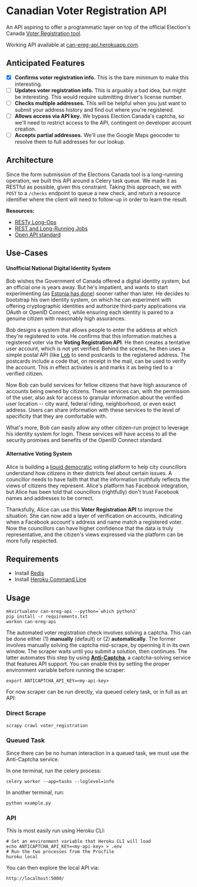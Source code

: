 # Canadian Voter Registration API

An API aspiring to offer a programmatic layer on top of the official
Election's Canada [Voter Registration tool](https://ereg.elections.ca/).

Working API available at
[can-ereg-api.herokuapp.com](https://can-ereg-api.herokuapp.com/).

## Anticipated Features

* [x] **Confirms voter registration info.** This is the bare minimum to make
  this interesting.
* [ ] **Updates voter registration info.** This is arguably a bad idea, but might
  be interesting. This would require submitting driver's license number.
* [ ] **Checks multiple addresses.** This will be helpful when you just want to
  submit your address history and find out where you're registered.
* [ ] **Allows access via API key.** We bypass Election Canada's captcha, so we'll
  need to restrict access to the API, contingent on developer account creation.
* [ ] **Accepts partial addresses.** We'll use the Google Maps geocoder to
  resolve them to full addresses for our lookup.

## Architecture

Since the form submission of the Elections Canada tool is a long-running
operation, we built this API around a Celery task queue. We made it as
RESTful as possible, given this constraint. Taking this approach, we
with `POST` to a `/checks` endpoint to queue a new check, and return a
resource identifier where the client will need to follow-up in order to
learn the result.

**Resources:**

* [RESTy Long-Ops](http://billhiggins.us/blog/2011/04/27/resty-long-ops/)
* [REST and Long-Running Jobs](http://farazdagi.com/blog/2014/rest-long-running-jobs/)
* [Open API standard](https://www.openapis.org/)

## Use-Cases

#### Unofficial National Digital Identity System

Bob wishes the Government of Canada offered a digital identity system,
but an official one is years away. But he's impatient, and wants to
start experimenting (as [Estonia has
done](https://e-estonia.com/e-residents/about/)) sooner rather than
later. He decides to bootstrap his own identity system, on which he can
experiment with offering cryptographic identities and authorize
third-party applications via OAuth or OpenID Connect, while ensuring
each identity is paired to a genuine citizen with reasonably high
assurances.

Bob designs a system that allows people to enter the address at which
they're registered to vote. He confirms that this information matches a
registered voter via the **Voting Registration API**.  He then creates a
tentative user account, which is not yet verified.  Behind the scenes,
he then uses a simple postal API (like
[Lob](https://lob.com/services/postcards/pricing) to send postcards to
the registered address. The postcards include a code that, on receipt in
the mail, can be used to verify the account. This in effect activates is
and marks it as being tied to a verified citizen.

Now Bob can build services for fellow citizens that have high assurance
of accounts being owned by citizens. These services can, with the
permission of the user, also ask for access to granular information
about the verified user location -- city ward, federal
riding, neighborhood, or even exact address. Users can share information
with these services to the level of specificity that they are
comfortable with.

What's more, Bob can easily allow any other citizen-run project to
leverage his identity system for login. These services will have access
to all the security promises and benefits of the OpenID Connect
standard.

#### Alternative Voting System

Alice is building a [liquid
democratic](https://medium.com/@DomSchiener/liquid-democracy-true-democracy-for-the-21st-century-7c66f5e53b6f)
voting platform to help city councillors understand how citizens in
their districts feel about certain issues. A councillor needs to have
faith that that the information truthfully reflects the views of
citizens they represent. Alice's platform has Facebook integration, but
Alice has been told that councillors (rightfully) don't trust Facebook
names and addresses to be correct.

Thanksfully, Alice can use this **Voter Registration API** to improve
the situation. She can now add a layer of verification on accounts,
indicating when a Facebook account's address and name match a registered
voter. Now the councillors can have higher confidence that the data is
truly representative, and the citizen's views expressed via the platform
can be more fully respected.


## Requirements

* Install [Redis](http://redis.io/topics/quickstart)
* Install [Heroku Command Line](https://devcenter.heroku.com/articles/heroku-command-line)

## Usage

    mkvirtualenv can-ereg-api --python=`which python3`
    pip install -r requirements.txt
    workon can-ereg-api

The automated voter registration check involves solving a captcha. This
can be done either (1) **manually** (default) or (2) **automatically**.
The former involves manually solving the captcha mid-scrape, by openning
it in its own window. The scraper waits until you submit a solution,
then continues. The latter automates this step by using
**[Anti-Captcha](https://anti-captcha.com)**, a captcha-solving service
that features API support. You can enable this by setting the
proper environment variable before running the scraper:

    export ANTICAPTCHA_API_KEY=<my-api-key>

For now scraper can be run directly, via queued celery task, or in full
as an API:

### Direct Scrape

    scrapy crawl voter_registration

### Queued Task

Since there can be no human interaction in a queued task, we must use
the Anti-Captcha service.

In one terminal, run the celery process:

    celery worker --app=tasks --loglevel=info

In another terminal, run:

    python example.py

### API

This is most easily run using Heroku CLI:

    # Set an environment variable that Heroku CLI will load
    echo ANTICAPTCHA_API_KEY=<my-api-key> > .env
    # Run the two processes from the Procfile
    huroku local

You can then explore the local API via:

    http://localhost:5000/
